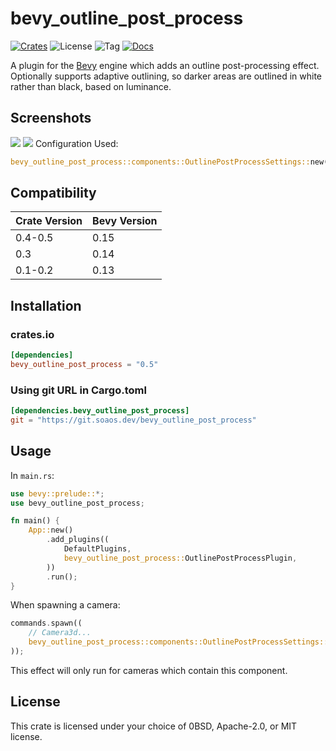 # bevy_outline_post_process

[![Crates](https://img.shields.io/crates/v/bevy_outline_post_process)](https://crates.io/crates/bevy_outline_post_process)
![License](https://img.shields.io/badge/license-0BSD%2FMIT%2FApache-blue.svg)
![Tag](https://img.shields.io/github/v/tag/exvacuum/bevy_outline_post_process)
[![Docs](https://img.shields.io/docsrs/bevy_outline_post_process)](https://exvacuum.github.io/bevy_outline_post_process)

A plugin for the [Bevy](https://bevyengine.org) engine which adds an outline post-processing effect. Optionally supports adaptive outlining, so darker areas are outlined in white rather than black, based on luminance.

## Screenshots
![](https://git.exvacuum.dev/bevy_outline_post_process/plain/doc/screenshot.png)
![](https://git.exvacuum.dev/bevy_outline_post_process/plain/doc/screenshot_smooth.png)
Configuration Used:
```rs
bevy_outline_post_process::components::OutlinePostProcessSettings::new(2.0, LinearRgba::BLACK, 0.01, 0.01, 1.0);
```
## Compatibility

| Crate Version | Bevy Version |
|---            |---           |
| 0.4-0.5       | 0.15         |
| 0.3           | 0.14         |
| 0.1-0.2       | 0.13         |

## Installation

### crates.io
```toml
[dependencies]
bevy_outline_post_process = "0.5"
```

### Using git URL in Cargo.toml
```toml
[dependencies.bevy_outline_post_process]
git = "https://git.soaos.dev/bevy_outline_post_process"
```

## Usage

In `main.rs`:
```rs
use bevy::prelude::*;
use bevy_outline_post_process;

fn main() {
    App::new()
        .add_plugins((
            DefaultPlugins,
            bevy_outline_post_process::OutlinePostProcessPlugin,
        ))
        .run();
}
```

When spawning a camera:
```rs
commands.spawn((
    // Camera3d...
    bevy_outline_post_process::components::OutlinePostProcessSettings::default();
));
```

This effect will only run for cameras which contain this component.

## License

This crate is licensed under your choice of 0BSD, Apache-2.0, or MIT license.

